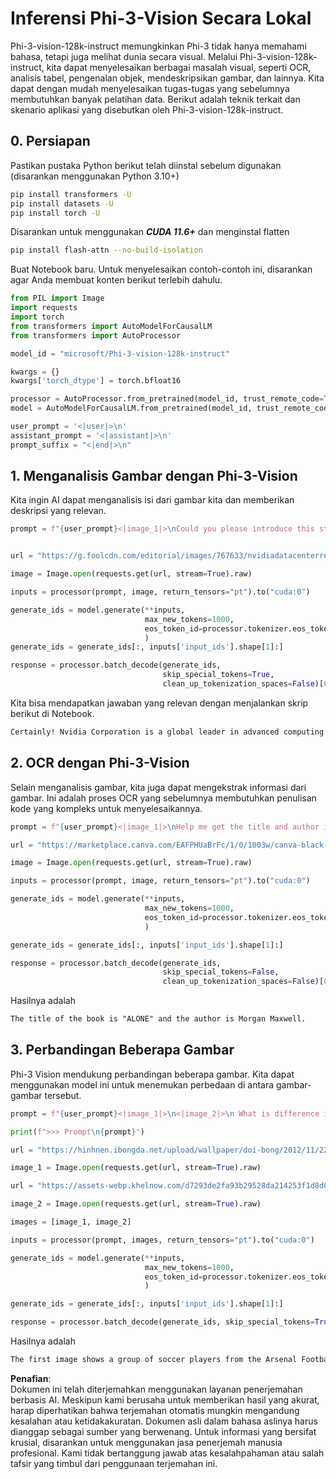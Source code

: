 # **Inferensi Phi-3-Vision Secara Lokal**

Phi-3-vision-128k-instruct memungkinkan Phi-3 tidak hanya memahami bahasa, tetapi juga melihat dunia secara visual. Melalui Phi-3-vision-128k-instruct, kita dapat menyelesaikan berbagai masalah visual, seperti OCR, analisis tabel, pengenalan objek, mendeskripsikan gambar, dan lainnya. Kita dapat dengan mudah menyelesaikan tugas-tugas yang sebelumnya membutuhkan banyak pelatihan data. Berikut adalah teknik terkait dan skenario aplikasi yang disebutkan oleh Phi-3-vision-128k-instruct.

## **0. Persiapan**

Pastikan pustaka Python berikut telah diinstal sebelum digunakan (disarankan menggunakan Python 3.10+)

```bash
pip install transformers -U
pip install datasets -U
pip install torch -U
```

Disarankan untuk menggunakan ***CUDA 11.6+*** dan menginstal flatten

```bash
pip install flash-attn --no-build-isolation
```

Buat Notebook baru. Untuk menyelesaikan contoh-contoh ini, disarankan agar Anda membuat konten berikut terlebih dahulu.

```python
from PIL import Image
import requests
import torch
from transformers import AutoModelForCausalLM
from transformers import AutoProcessor

model_id = "microsoft/Phi-3-vision-128k-instruct"

kwargs = {}
kwargs['torch_dtype'] = torch.bfloat16

processor = AutoProcessor.from_pretrained(model_id, trust_remote_code=True)
model = AutoModelForCausalLM.from_pretrained(model_id, trust_remote_code=True, torch_dtype="auto").cuda()

user_prompt = '<|user|>\n'
assistant_prompt = '<|assistant|>\n'
prompt_suffix = "<|end|>\n"
```

## **1. Menganalisis Gambar dengan Phi-3-Vision**

Kita ingin AI dapat menganalisis isi dari gambar kita dan memberikan deskripsi yang relevan.

```python
prompt = f"{user_prompt}<|image_1|>\nCould you please introduce this stock to me?{prompt_suffix}{assistant_prompt}"


url = "https://g.foolcdn.com/editorial/images/767633/nvidiadatacenterrevenuefy2017tofy2024.png"

image = Image.open(requests.get(url, stream=True).raw)

inputs = processor(prompt, image, return_tensors="pt").to("cuda:0")

generate_ids = model.generate(**inputs, 
                              max_new_tokens=1000,
                              eos_token_id=processor.tokenizer.eos_token_id,
                              )
generate_ids = generate_ids[:, inputs['input_ids'].shape[1]:]

response = processor.batch_decode(generate_ids, 
                                  skip_special_tokens=True, 
                                  clean_up_tokenization_spaces=False)[0]
```

Kita bisa mendapatkan jawaban yang relevan dengan menjalankan skrip berikut di Notebook.

```txt
Certainly! Nvidia Corporation is a global leader in advanced computing and artificial intelligence (AI). The company designs and develops graphics processing units (GPUs), which are specialized hardware accelerators used to process and render images and video. Nvidia's GPUs are widely used in professional visualization, data centers, and gaming. The company also provides software and services to enhance the capabilities of its GPUs. Nvidia's innovative technologies have applications in various industries, including automotive, healthcare, and entertainment. The company's stock is publicly traded and can be found on major stock exchanges.
```

## **2. OCR dengan Phi-3-Vision**

Selain menganalisis gambar, kita juga dapat mengekstrak informasi dari gambar. Ini adalah proses OCR yang sebelumnya membutuhkan penulisan kode yang kompleks untuk menyelesaikannya.

```python
prompt = f"{user_prompt}<|image_1|>\nHelp me get the title and author information of this book?{prompt_suffix}{assistant_prompt}"

url = "https://marketplace.canva.com/EAFPHUaBrFc/1/0/1003w/canva-black-and-white-modern-alone-story-book-cover-QHBKwQnsgzs.jpg"

image = Image.open(requests.get(url, stream=True).raw)

inputs = processor(prompt, image, return_tensors="pt").to("cuda:0")

generate_ids = model.generate(**inputs, 
                              max_new_tokens=1000,
                              eos_token_id=processor.tokenizer.eos_token_id,
                              )

generate_ids = generate_ids[:, inputs['input_ids'].shape[1]:]

response = processor.batch_decode(generate_ids, 
                                  skip_special_tokens=False, 
                                  clean_up_tokenization_spaces=False)[0]

```

Hasilnya adalah

```txt
The title of the book is "ALONE" and the author is Morgan Maxwell.
```

## **3. Perbandingan Beberapa Gambar**

Phi-3 Vision mendukung perbandingan beberapa gambar. Kita dapat menggunakan model ini untuk menemukan perbedaan di antara gambar-gambar tersebut.

```python
prompt = f"{user_prompt}<|image_1|>\n<|image_2|>\n What is difference in this two images?{prompt_suffix}{assistant_prompt}"

print(f">>> Prompt\n{prompt}")

url = "https://hinhnen.ibongda.net/upload/wallpaper/doi-bong/2012/11/22/arsenal-wallpaper-free.jpg"

image_1 = Image.open(requests.get(url, stream=True).raw)

url = "https://assets-webp.khelnow.com/d7293de2fa93b29528da214253f1d8d0/news/uploads/2021/07/Arsenal-1024x576.jpg.webp"

image_2 = Image.open(requests.get(url, stream=True).raw)

images = [image_1, image_2]

inputs = processor(prompt, images, return_tensors="pt").to("cuda:0")

generate_ids = model.generate(**inputs, 
                              max_new_tokens=1000,
                              eos_token_id=processor.tokenizer.eos_token_id,
                              )

generate_ids = generate_ids[:, inputs['input_ids'].shape[1]:]

response = processor.batch_decode(generate_ids, skip_special_tokens=True, clean_up_tokenization_spaces=False)[0]
```

Hasilnya adalah

```txt
The first image shows a group of soccer players from the Arsenal Football Club posing for a team photo with their trophies, while the second image shows a group of soccer players from the Arsenal Football Club celebrating a victory with a large crowd of fans in the background. The difference between the two images is the context in which the photos were taken, with the first image focusing on the team and their trophies, and the second image capturing a moment of celebration and victory.
```

**Penafian**:  
Dokumen ini telah diterjemahkan menggunakan layanan penerjemahan berbasis AI. Meskipun kami berusaha untuk memberikan hasil yang akurat, harap diperhatikan bahwa terjemahan otomatis mungkin mengandung kesalahan atau ketidakakuratan. Dokumen asli dalam bahasa aslinya harus dianggap sebagai sumber yang berwenang. Untuk informasi yang bersifat krusial, disarankan untuk menggunakan jasa penerjemah manusia profesional. Kami tidak bertanggung jawab atas kesalahpahaman atau salah tafsir yang timbul dari penggunaan terjemahan ini.